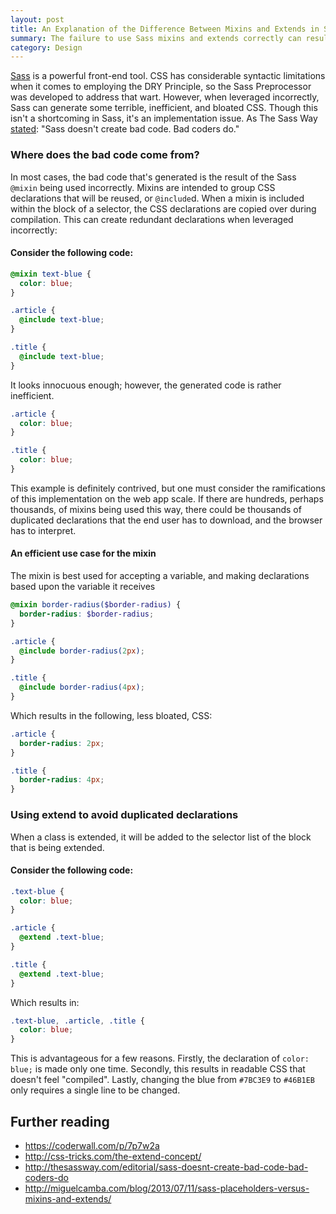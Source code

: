 ```yaml
---
layout: post
title: An Explanation of the Difference Between Mixins and Extends in Sass
summary: The failure to use Sass mixins and extends correctly can result in bloated, inefficient CSS. So, I decided to dive into the differences, and illustrate the correct use cases for each.
category: Design
---
```


[Sass](http://sass-lang.com/) is a powerful front-end tool. CSS has considerable syntactic limitations when it comes to employing the DRY Principle, so the Sass Preprocessor was developed to address that wart. However, when leveraged incorrectly, Sass can generate some terrible, inefficient, and bloated CSS. Though this isn't a shortcoming in Sass, it's an implementation issue. As The Sass Way [stated](http://thesassway.com/editorial/sass-doesnt-create-bad-code-bad-coders-do): "Sass doesn't create bad code. Bad coders do."

### Where does the bad code come from?

In most cases, the bad code that's generated is the result of the Sass `@mixin` being used incorrectly. Mixins are intended to group CSS declarations that will be reused, or `@include`d. When a mixin is included within the block of a selector, the CSS declarations are copied over during compilation. This can create redundant declarations when leveraged incorrectly:

#### Consider the following code:

```scss
@mixin text-blue {
  color: blue;
}

.article {
  @include text-blue;
}

.title {
  @include text-blue;
}
```

It looks innocuous enough; however, the generated code is rather inefficient.

```css
.article {
  color: blue;
}

.title {
  color: blue;
}
```

This example is definitely contrived, but one must consider the ramifications of this implementation on the web app scale. If there are hundreds, perhaps thousands, of mixins being used this way, there could be thousands of duplicated declarations that the end user has to download, and the browser has to interpret.

#### An efficient use case for the mixin

The mixin is best used for accepting a variable, and making declarations based upon the variable it receives

```scss
@mixin border-radius($border-radius) {
  border-radius: $border-radius;
}

.article {
  @include border-radius(2px);
}

.title {
  @include border-radius(4px);
}
```

Which results in the following, less bloated, CSS:

```css
.article {
  border-radius: 2px;
}

.title {
  border-radius: 4px;
}
```

### Using extend to avoid duplicated declarations

When a class is extended, it will be added to the selector list of the block that is being extended.

#### Consider the following code:

```scss
.text-blue {
  color: blue;
}

.article {
  @extend .text-blue;
}

.title {
  @extend .text-blue;
}
```

Which results in:

```css
.text-blue, .article, .title {
  color: blue;
}
```

This is advantageous for a few reasons. Firstly, the declaration of `color: blue;` is made only one time. Secondly, this results in readable CSS that doesn't feel "compiled". Lastly, changing the blue from `#7BC3E9` to `#46B1EB` only requires a single line to be changed.

## Further reading

* <https://coderwall.com/p/7p7w2a>
* <http://css-tricks.com/the-extend-concept/>
* <http://thesassway.com/editorial/sass-doesnt-create-bad-code-bad-coders-do>
* <http://miguelcamba.com/blog/2013/07/11/sass-placeholders-versus-mixins-and-extends/>
